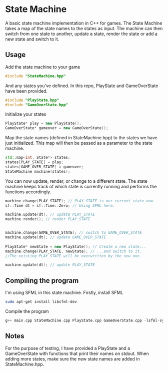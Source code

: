 # State Machine

A basic state machine implementation in C++ for games.
The State Machine takes a map of the state names to the states as input. The machine can then switch from one state to another, update a state, render the state or add a new state and switch to it.

## Usage
Add the state machine to your game
```cpp
#include "StateMachine.hpp"
```

And any states you've defined. In this repo, PlayState and GameOverState have been provided.
```cpp
#include "PlayState.hpp"
#include "GameOverState.hpp"
```

Initialize your states
```cpp
PlayState* play = new PlayState();
GameOverState* gameover = new GameOverState();
```

Map the state names (defined in StateMachine.hpp) to the states we have just initialized. This map will then be passed as a parameter to the state machine.
```cpp
std::map<int, State*> states;
states[PLAY_STATE] = play;
states[GAME_OVER_STATE] = gameover;
StateMachine machine(states);
```

You can now update, render, or change to a different state. The state machine keeps track of which state is currently running and performs the functions accordingly.
```cpp
machine.change(PLAY_STATE); // PLAY_STATE is our current state now.
sf::Time dt = sf::Time::Zero; // Using SFML here.

machine.update(dt); // update PLAY_STATE
machine.render(); // render PLAY_STATE


machine.change(GAME_OVER_STATE); // switch to GAME_OVER_STATE
machine.update(dt); // update GAME_OVER_STATE
    
PlayState* newState = new PlayState(); // Create a new state...
machine.change(PLAY_STATE, newState); // ...and switch to it.
//The existing PLAY_STATE will be overwritten by the new one.

machine.update(dt); // update PLAY_STATE
```

## Compiling the program
I'm using SFML in this state machine. Firstly, install SFML
```bash
sudo apt-get install libsfml-dev
```

Compile the program
```cpp
g++ main.cpp StateMachine.cpp PlayState.cpp GameOverState.cpp -lsfml-system
```
 
## Notes
For the purpose of testing, I have provided a PlayState and a GameOverState with functions that print their names on stdout. When adding more states, make sure the new state names are added in StateMachine.hpp.